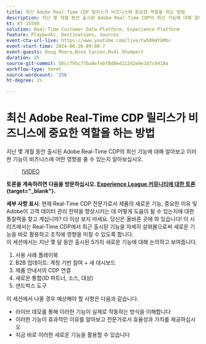 ```yaml
---
title: 최신 Adobe Real-Time CDP 릴리스가 비즈니스에 중요한 역할을 하는 방법
description: 지난 몇 개월 동안 출시된 Adobe Real-Time CDP의 최신 기능에 대해 알아보고 이러한 기능이 비즈니스에 어떤 영향을 줄 수 있는지 알아보십시오.
kt: KT-15598
solution: Real-Time Customer Data Platform, Experience Platform
feature: Playbooks, Destinations, Sources
event-cta-url-live: https://www.youtube.com/live/Cw5004YGMbc
event-start-time: 2024-06-26 09:00-7
event-guests: Doug Moore,Nina Caruso,Rudi Shumpert
duration: 25
source-git-commit: 56ccf95c77ba8efebf8d8ed112d2e8e1d7c0418a
workflow-type: tm+mt
source-wordcount: '256'
ht-degree: 1%

---
```


# 최신 Adobe Real-Time CDP 릴리스가 비즈니스에 중요한 역할을 하는 방법

지난 몇 개월 동안 출시된 Adobe Real-Time CDP의 최신 기능에 대해 알아보고 이러한 기능이 비즈니스에 어떤 영향을 줄 수 있는지 알아보십시오.

>[!VIDEO](https://video.tv.adobe.com/v/3430515/?quality=12&learn=on)

**토론을 계속하려면 다음을 방문하십시오. [Experience League 커뮤니티에 대한 토론](https://experienceleaguecommunities.adobe.com/t5/real-time-customer-data-platform/experience-league-live-post-session-discussion-how-the-latest/m-p/685150#M67){target="_blank"}.**

**세부 사항 표시**: 현재 Real-Time CDP 전문가로서 제품의 새로운 기능, 중요한 이유 및 Adobe이 고객 데이터 관리 전략을 향상시키는 데 어떻게 도움이 될 수 있는지에 대한 통찰력을 찾고 계십니까? 더 이상 보지 마세요. 당신은 올바른 곳에 와 있습니다! 이 시리즈에서는 Real-Time CDP에서 최근 출시된 기능을 자세히 살펴봄으로써 새로운 기능을 바로 활용하고 조직에 영향을 미칠 수 있도록 합니다.\
이 세션에서는 지난 몇 달 동안 출시된 5가지 새로운 기능에 대해 논의하고 보여줍니다.

1. 사용 사례 플레이북
1. B2B 업데이트: 계정 기반 참여 + 새 대시보드
1. 제품 안내서의 CDP 연결
1. 새로운 통합(ID 파트너, 소스, 대상)
1. 샌드박스 도구

이 세션에서 나올 경우 예상해야 할 사항은 다음과 같습니다.

* 라이브 데모를 통해 이러한 기능이 실제로 작동하는 방식을 이해합니다
* 이러한 기능이 효과적인 이유를 알아보고 전문가로서 효율성과 가치를 제공하십시오
* 지금 바로 이러한 새로운 기능을 활용할 수 있습니다